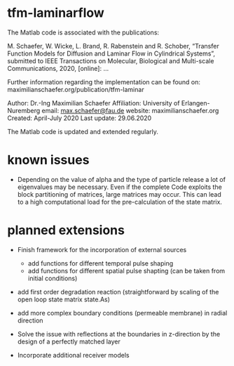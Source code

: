 # tfm-laminarflow

The Matlab code is associated with the publications: 

M. Schaefer, W. Wicke, L. Brand, R. Rabenstein and R. Schober, “Transfer Function Models for Diffusion and Laminar Flow in Cylindrical Systems”, submitted to IEEE Transactions on Molecular, Biological and Multi-scale Communications, 2020, [online]: …

Further information regarding the implementation can be found on: 
maximilianschaefer.org/publication/tfm-laminar

Author:         Dr.-Ing Maximilian Schaefer
Affiliation:    University of Erlangen-Nuremberg
email:          max.schaefer@fau.de
website:        maximilianschaefer.org
Created:        April-July 2020
Last update:    29.06.2020 

The Matlab code is updated and extended regularly. 



# known issues

- Depending on the value of alpha and the type of particle release a lot of 
eigenvalues may be necessary. Even if the complete Code exploits the block 
partitioning of matrices, large matrices may occur. This can lead to a high 
computational load for the pre-calculation of the state matrix. 


# planned extensions

- Finish framework for the incorporation of external sources 
    - add functions for different temporal pulse shaping
    - add functions for different spatial pulse shapting (can be taken from 
initial conditions)

- add first order degradation reaction (straightforward by scaling of the
open loop state matrix state.As) 

- add more complex boundary conditions (permeable membrane) in radial 
direction

- Solve the issue with reflections at the boundaries in z-direction by the 
design of a perfectly matched layer

- Incorporate additional receiver models

